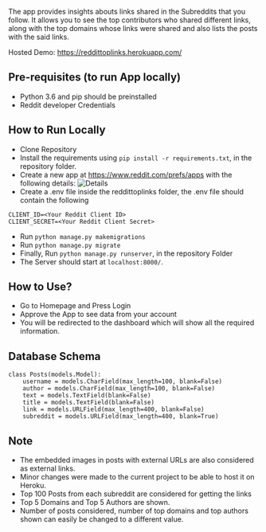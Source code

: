  The app provides insights abouts links shared in the Subreddits that you follow.
It allows you to see the top contributors who shared different links, along with the top domains whose links were shared and also lists the posts with the said links.

Hosted Demo: https://reddittoplinks.herokuapp.com/

## Pre-requisites (to run App locally)
- Python 3.6 and pip should be preinstalled
- Reddit developer Credentials

## How to Run Locally
- Clone Repository
- Install the requirements using ```pip install -r requirements.txt```, in the repository folder.
- Create a new app at https://www.reddit.com/prefs/apps with the following details:
![Details](https://i.imgur.com/Jn4DRKU.png)
- Create a .env file inside the reddittoplinks folder, the .env file should contain the following
```
CLIENT_ID=<Your Reddit Client ID>
CLIENT_SECRET=<Your Reddit Client Secret>
```
- Run ```python manage.py makemigrations```
- Run ```python manage.py migrate```
- Finally, Run ```python manage.py runserver```, in the repository Folder
- The Server should start at ```localhost:8000/```.

## How to Use?
- Go to Homepage and Press Login
- Approve the App to see data from your account
- You will be redirected to the dashboard which will show all the required information.

## Database Schema
```
class Posts(models.Model):
    username = models.CharField(max_length=100, blank=False)
    author = models.CharField(max_length=100, blank=False)
    text = models.TextField(blank=False)
    title = models.TextField(blank=False)
    link = models.URLField(max_length=400, blank=False)
    subreddit = models.URLField(max_length=400, blank=True)
```

## Note
- The embedded images in posts with external URLs are also considered as external links.
- Minor changes were made to the current project to be able to host it on Heroku.
- Top 100 Posts from each subreddit are considered for getting the links
- Top 5 Domains and Top 5 Authors are shown.
- Number of posts considered, number of top domains and top authors shown can easily be changed to a different value.
